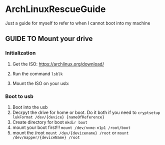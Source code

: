 # ArchLinuxRescueGuide
Just a guide for myself to refer to when I cannot boot into my machine


## GUIDE TO Mount your drive 

### Initialization
1. Get the ISO: https://archlinux.org/download/

2. Run the command
`lsblk`


3. Mount the ISO on your usb: 


### Boot to usb
1. Boot into the usb
2. Decrpyt the drive for home or boot. Do it both if you need to
`cryptsetup lukFormat /dev/{device} {nameOfReference}`
3. Create directory for boot
`mkdir boot`
4. mount your boot first!!!
`mount /dev/nvme-n1p1 /root/boot`
5. mount the /root
`mount /dev/{devicename} /root`
or 
`mount /dev/mapper/{deviceName} /root`



